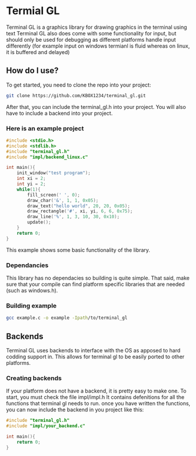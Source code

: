 # Termial GL

Terminal GL is a graphics library for drawing graphics in the terminal using text 
Terminal GL also does come with some functionality for input, but should only be used for debugging as different platforms handle input differently (for example input on windows termianl is fluid whereas on linux, it is buffered and delayed)

## How do I use?
To get started, you need to clone the repo into your project:
```sh
git clone https://github.com/KBOX1234/terminal_gl.git
```
After that, you can include the terminal_gl.h into your project.
You will also have to include a backend into your project.

### Here is an example project
```c
#include <stdio.h>
#include <stdlib.h>
#include "terminal_gl.h"
#include "impl/backend_linux.c"

int main(){
    init_window("test program");
    int xi = 2;
    int yi = 2;
    while(1){
        fill_screen(' ', 0);
        draw_char('&', 1, 1, 0x05);
        draw_text("hello world", 20, 20, 0x05);
        draw_rectangle('#', xi, yi, 6, 6, 0x75);
        draw_line('%', 1, 3, 10, 30, 0x10);
        update();
    }
    return 0;
}
```
This example shows some basic functionality of the library.

### Dependancies
This library has no dependacies so building is quite simple.
That said, make sure that your compile can find platform specific libraries that are needed (such as windows.h).

### Building example
```sh
gcc example.c -o example -Ipath/to/terminal_gl
```
## Backends
Terminal GL uses backends to interface with the OS as apposed to hard codding support in.
This allows for terminal gl to be easily ported to other platforms.
### Creating backends
If your platform does not have a backend, it is pretty easy to make one.
To start, you must check the file impl/impl.h
It contains defenitions for all the functions that terminal gl needs to run.
once you have written the functions, you can now include the backend in you project like this:
```c
#include "terminal_gl.h"
#include "impl/your_backend.c"

int main(){
    return 0;
}
```

